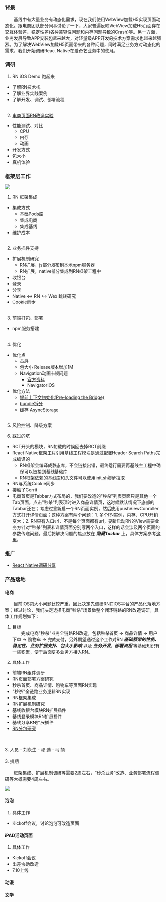 ### 背景
&emsp;&emsp;基线中有大量业务有动态化需求，现在我们使用WebView加载H5实现页面动态化。跟电商团队部分同事讨论了一下，大家普遍反映WebView加载H5页面存在交互体验差、稳定性差(各种兼容性问题和内存问题导致的Crash)等。另一方面，业务发展导致APP安装包越来越大，对轻量级APP开发的技术方案需求也越来越强烈。为了解决WebView加载H5页面带来的各种问题，同时满足业务方对动态化的需求，我们开始调研React Native在爱奇艺业务中的使用。

### 调研
1. RN iOS Demo 跑起来
  - 了解RN技术栈
  - 了解业界实践案例
  - 了解开发、调试、部署流程
<br><br/>
2. [电商页面RN改造实验](https://github.com/ustcqidi/Article/blob/master/%E7%94%B5%E5%95%86%E7%A7%92%E6%9D%80%E9%A1%B5%E9%9D%A2RN%E6%94%B9%E9%80%A0%E5%AE%9E%E9%AA%8C.md)
  - 性能测试、对比
    - CPU
    - 内存
    - 动画
  - 开发方式
  - 包大小
  - 真机体验

### 框架层工作
![](https://raw.githubusercontent.com/ustcqidi/Image/master/iqiyi_rn_arch.jpeg)

1. RN 框架集成
  - 集成方式
    - 基础Pods库
    - 集成电商
    - 集成基线
  - 维护成本
<br><br/>
2. 业务插件支持
  - 扩展机制研究
    - RN扩展，js部分发布到本地npm服务器
    - RN扩展，native部分集成到RN框架工程中
  - 收银台
  - 登录
  - 分享
  - Native <-> RN <-> Web 跳转研究
  - Cookie同步
<br><br/>
3. 前端打包、部署
  - npm服务搭建
<br><br/>
4. 优化
  - 优化点
    - 首屏
    - 包大小 Release版本增加1M
    - Navigation动画卡顿问题
      - [官方资料](https://facebook.github.io/react-native/docs/performance.html )
      - NavigatorIOS
  - 优化方法
    - [提前上下文初始化(Pre-loading the Bridge)](https://github.com/dsibiski/react-native-hybrid-app-examples/blob/master/README.md)
    - [bundle拆分](https://github.com/ustcqidi/Article/blob/master/React%20Native%20repack%20solution/repack.md)
    - 缓存 AsyncStorage
<br><br/>
5. 风险控制、降级方案

6. 踩过的坑
  - RCT开头的模块，RN加载的时候回去掉RCT前缀
  - React Native框架工程引用基线工程模块是通过配置Header Search Paths完成编译的
    - RN框架会编译成静态库，不会链接出错，最终运行需要再基线主工程中确保可以链接到基线基础库
    - RN框架依赖的基线库和头文件可以使用init.sh脚步拉取
  - RN与系统Cookie同步
  - 接触了Gerrit
  - 电商首页是Tabbar方式布局的，我们要改造的"秒杀"列表页面只是其他一个Tab页面，点击"秒杀"列表项时进入商品详情页，这时候默认情况下底部的Tabbar还在；考虑过重新启一个RN页面实例，然后使用pushViewConroller方式打开详情页面；这种方案有两个问题：1. 多个RN实例，内存、CPU开销变大；2. RN只有入口url，不是每个页面都有url，要新启动RN的View需要业务方针对“秒杀”列表和详情页面分别写两个入口，这样的话会涉及两个页面的参数传递问题。最后把解决问题的焦点放在 ***隐藏Tabbar*** 上，具体方案参考[这里](https://github.com/ustcqidi/Article/blob/master/iOS%20App%E5%BC%80%E5%8F%91%E8%AE%B0%E5%BD%95.md)。

### 推广
  - [React Native调研分享](https://github.com/ustcqidi/Keynote/blob/master/rn.pptx.zip)

### 产品落地
#### 电商
&emsp;&emsp;目前iOS包大小问题比较严重，因此决定先调研RN在iOS平台的产品化落地方案；经过讨论，我们决定选择电商"秒杀"场景做整个闭环链路的RN改造调研，具体工作规划如下：

1. 目标
<br>&emsp;&emsp;完成电商"秒杀"业务全链路RN改造，包括秒杀首页 -> 商品详情 -> 用户下单 -> 购物车 -> 完成支付，另外期望通过这个工作对RN ***基础框架的性能、稳定性、业务扩展支持、包大小影响*** 以及 ***业务开发、部署流程*** 等基础知识有一些积累，便于后面更多业务方接入RN。

2. 具体工作
  - 前端RN组件调研
  - RN页面部署方案研究
  - 秒杀首页、商品详情、购物车等页面RN实现
  - "秒杀"全链路业务逻辑RN实现
  - RN框架集成
  - RN扩展机制研究
  - 基线收银台模块RN扩展插件
  - 基线登录模块RN扩展插件
  - 基线分享RN扩展插件
  - [RN分包研究](https://github.com/ustcqidi/Article/blob/master/React%20Native%20repack%20solution/repack.md)
<br>
</br>
3. 人员
  - 刘永生
  - 祁 迪
  - 马 颉
<br>
</br>
3. 排期
<br></br>&emsp;&emsp;框架集成、扩展机制调研等需要2周左右，“秒杀业务”改造、业务部署流程调研等大概需要4周左右。

![](https://github.com/ustcqidi/Image/blob/master/imall_plan.jpeg?raw=true)

#### 泡泡
1. 具体工作
  - Kickoff会议，讨论泡泡可改造页面

#### iPAD活动页面
1. 具体工作
  - Kickoff会议
  - 出差协助改造
  - 7.10上线

#### 动漫

#### 文学
